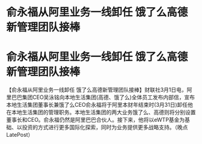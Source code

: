# 俞永福从阿里业务一线卸任 饿了么高德新管理团队接棒

# 俞永福从阿里业务一线卸任 饿了么高德新管理团队接棒

【俞永福从阿里业务一线卸任
饿了么高德新管理团队接棒】财联社3月1日电，阿里巴巴集团CEO吴泳铭向本地生活集团(高德、饿了么)全体员工发布内部信，宣布本地生活集团董事长兼饿了么CEO俞永福将于阿里本财年结束时(3月31日)卸任他在本地生活集团的管理职务。本地生活集团的两大业务饿了么、高德则将分别设置董事长和CEO。俞永福仍然是阿里巴巴合伙人。接下来，他将以eWTP基金为基础、以投资的方式进行更多国际化探索，同时为业务提供更多战略支持。（晚点LatePost）

